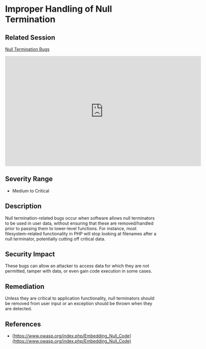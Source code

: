 Improper Handling of Null Termination
=====================================

Related Session
---------------

[Null Termination Bugs](../sessions/null_termination.md)

<iframe id="ytplayer" type="text/html" width="640" height="360" src="https://www.youtube-nocookie.com/embed/xCcVjgTbycM?rel=0&autoplay=0&origin=https://hacker101.com" frameborder="0"></iframe>

Severity Range
--------------

- Medium to Critical

Description
-----------

Null termination-related bugs occur when software allows null terminators to be used in user data, without ensuring that these are removed/handled prior to passing them to lower-level functions.  For instance, most filesystem-related functionality in PHP will stop looking at filenames after a null terminator, potentially cutting off critical data.

Security Impact
---------------

These bugs can allow an attacker to access data for which they are not permitted, tamper with data, or even gain code execution in some cases.

Remediation
-----------

Unless they are critical to application functionality, null terminators should be removed from user input or an exception should be thrown when they are detected.

References
----------

- [https://www.owasp.org/index.php/Embedding_Null_Code](https://www.owasp.org/index.php/Embedding_Null_Code)

